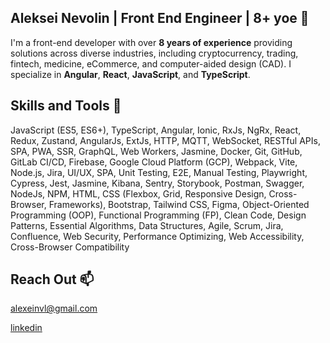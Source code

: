 ## Aleksei Nevolin | Front End Engineer | 8+ yoe 👋
I'm a front-end developer with over **8 years of experience** providing solutions across diverse industries, including cryptocurrency, trading, fintech, medicine, eCommerce, and computer-aided design (CAD). I specialize in **Angular**, **React**, **JavaScript**, and **TypeScript**.

## Skills and Tools 🔧

JavaScript (ES5, ES6+), TypeScript, Angular, Ionic, RxJs, NgRx, React, Redux, Zustand, AngularJs, ExtJs, HTTP, MQTT, WebSocket, RESTful APIs, SPA, PWA, SSR, GraphQL, Web Workers, Jasmine, Docker, Git, GitHub, GitLab CI/CD, Firebase, Google Cloud Platform (GCP), Webpack, Vite, Node.js, Jira, UI/UX, SPA, Unit Testing, E2E, Manual Testing, Playwright, Cypress, Jest, Jasmine, Kibana, Sentry, Storybook, Postman, Swagger, NodeJs, NPM, HTML, CSS (Flexbox, Grid, Responsive Design, Cross-Browser, Frameworks), Bootstrap, Tailwind CSS, Figma, Object-Oriented Programming (OOP), Functional Programming (FP), Clean Code, Design Patterns, Essential Algorithms, Data Structures, Agile, Scrum, Jira, Confluence, Web Security, Performance Optimizing, Web Accessibility, Cross-Browser Compatibility

## Reach Out 📫

<alexeinvl@gmail.com>

[linkedin](https://www.linkedin.com/in/aleksei-nevolin/)

<!--
**a1leks/a1leks** is a ✨ _special_ ✨ repository because its `README.md` (this file) appears on your GitHub profile.

Here are some ideas to get you started:

- 🔭 I’m currently working on ...
- 🌱 I’m currently learning ...
- 👯 I’m looking to collaborate on ...
- 🤔 I’m looking for help with ...
- 💬 Ask me about ...
- 📫 How to reach me: ...
- 😄 Pronouns: ...
- ⚡ Fun fact: ...
-->
